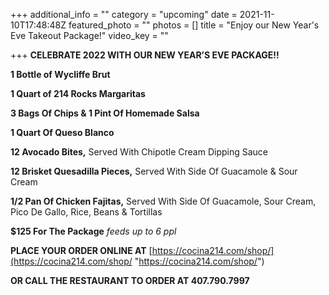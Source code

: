 +++
additional_info = ""
category = "upcoming"
date = 2021-11-10T17:48:48Z
featured_photo = ""
photos = []
title = "Enjoy our New Year's Eve Takeout Package!"
video_key = ""

+++
**CELEBRATE 2022 WITH OUR NEW YEAR’S EVE PACKAGE!!**

**1 Bottle of Wycliffe Brut**

**1 Quart of 214 Rocks Margaritas**

**3 Bags Of Chips & 1 Pint Of Homemade Salsa**

**1 Quart Of Queso Blanco**

**12 Avocado Bites,** Served With Chipotle Cream Dipping Sauce

**12 Brisket Quesadilla Pieces,** Served With Side Of Guacamole & Sour Cream

**1/2 Pan Of Chicken Fajitas,** Served With Side Of Guacamole, Sour Cream, Pico De Gallo, Rice, Beans & Tortillas

**$125 For The Package** _feeds up to 6 ppl_

  
**PLACE YOUR ORDER ONLINE AT** [https://cocina214.com/shop/](https://cocina214.com/shop/ "https://cocina214.com/shop/")

**OR CALL THE RESTAURANT TO ORDER AT 407.790.7997**